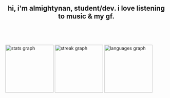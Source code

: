 <br></br>
<h2 align="center">hi, i'm almightynan, student/dev. i love listening to music & my gf.<br></br></h2>
<br></br>
<div align="left">
  <img src="https://github-readme-stats.vercel.app/api?username=almightynan&hide_title=false&hide_rank=true&show_icons=true&include_all_commits=true&count_private=true&disable_animations=false&theme=dark&locale=en&hide_border=false" height="150" alt="stats graph"  />
  <img src="https://streak-stats.demolab.com?user=almightynan&locale=en&mode=daily&theme=dark&hide_border=false&border_radius=5" height="150" alt="streak graph"  />
  <img src="https://github-readme-stats.vercel.app/api/top-langs?username=almightynan&locale=en&hide_title=false&layout=compact&card_width=320&langs_count=7&theme=dark&hide_border=false" height="150" alt="languages graph"  />
</div>
<br></br>
<br></br>
